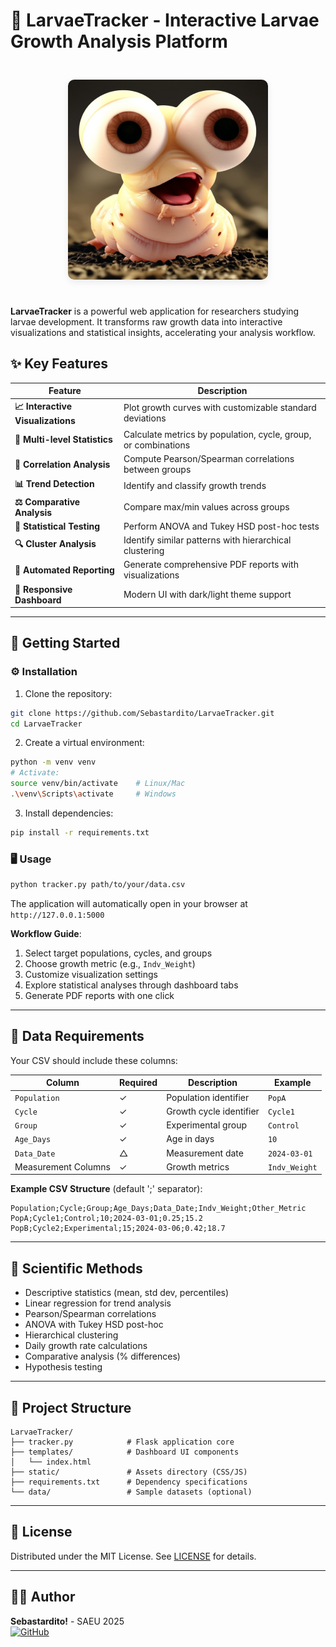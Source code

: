 # 🐛 LarvaeTracker - Interactive Larvae Growth Analysis Platform

<p align="center">
  <img src="https://github.com/Sebastardito/LarvaeTracker/blob/41798d4e8cd410cd979dbf8281b3a5adc23e8b9a/static/images/app320.png" 
       alt="LarvaeTracker Banner" 
       width="320"
       style="max-width: 100%; 
              height: auto;
              border-radius: 10px;
              box-shadow: 0 4px 12px rgba(0,0,0,0.08);
              margin: 25px 0;">
</p>

**LarvaeTracker** is a powerful web application for researchers studying larvae development. It transforms raw growth data into interactive visualizations and statistical insights, accelerating your analysis workflow.

## ✨ Key Features

<div align="center">

| Feature | Description |
|---------|-------------|
| **📈 Interactive Visualizations** | Plot growth curves with customizable standard deviations |
| **🧪 Multi-level Statistics** | Calculate metrics by population, cycle, group, or combinations |
| **🔗 Correlation Analysis** | Compute Pearson/Spearman correlations between groups |
| **📊 Trend Detection** | Identify and classify growth trends |
| **⚖️ Comparative Analysis** | Compare max/min values across groups |
| **🧪 Statistical Testing** | Perform ANOVA and Tukey HSD post-hoc tests |
| **🔍 Cluster Analysis** | Identify similar patterns with hierarchical clustering |
| **📄 Automated Reporting** | Generate comprehensive PDF reports with visualizations |
| **🎨 Responsive Dashboard** | Modern UI with dark/light theme support |

</div>

---

## 🚀 Getting Started

### ⚙️ Installation
1. Clone the repository:
```bash
git clone https://github.com/Sebastardito/LarvaeTracker.git
cd LarvaeTracker
```

2. Create a virtual environment:
```bash
python -m venv venv
# Activate:
source venv/bin/activate    # Linux/Mac
.\venv\Scripts\activate     # Windows
```

3. Install dependencies:
```bash
pip install -r requirements.txt
```

### 🖥️ Usage
```bash
python tracker.py path/to/your/data.csv
```
The application will automatically open in your browser at `http://127.0.0.1:5000`

**Workflow Guide**:
1. Select target populations, cycles, and groups
2. Choose growth metric (e.g., `Indv_Weight`)
3. Customize visualization settings
4. Explore statistical analyses through dashboard tabs
5. Generate PDF reports with one click

---

## 📂 Data Requirements
Your CSV should include these columns:
<div align="center">

| Column | Required | Description | Example |
|--------|----------|-------------|---------|
| `Population` | ✓ | Population identifier | `PopA` |
| `Cycle` | ✓ | Growth cycle identifier | `Cycle1` |
| `Group` | ✓ | Experimental group | `Control` |
| `Age_Days` | ✓ | Age in days | `10` |
| `Data_Date` | △ | Measurement date | `2024-03-01` |
| Measurement Columns | ✓ | Growth metrics | `Indv_Weight` |

</div>

**Example CSV Structure** (default ';' separator):
```csv
Population;Cycle;Group;Age_Days;Data_Date;Indv_Weight;Other_Metric
PopA;Cycle1;Control;10;2024-03-01;0.25;15.2
PopB;Cycle2;Experimental;15;2024-03-06;0.42;18.7
```

---

## 🧠 Scientific Methods
- Descriptive statistics (mean, std dev, percentiles)
- Linear regression for trend analysis
- Pearson/Spearman correlations
- ANOVA with Tukey HSD post-hoc
- Hierarchical clustering
- Daily growth rate calculations
- Comparative analysis (% differences)
- Hypothesis testing

---

## 🧩 Project Structure
```
LarvaeTracker/
├── tracker.py            # Flask application core
├── templates/            # Dashboard UI components
│   └── index.html        
├── static/               # Assets directory (CSS/JS)
├── requirements.txt      # Dependency specifications
└── data/                 # Sample datasets (optional)
```

---

## 📜 License
Distributed under the MIT License. See [LICENSE](LICENSE) for details.

---

## 👨‍🔬 Author
**Sebastardito!** - SAEU 2025  
[![GitHub](https://img.shields.io/badge/GitHub-Repository-blue?logo=github)](https://github.com/Sebastardito/LarvaeTracker)
```
